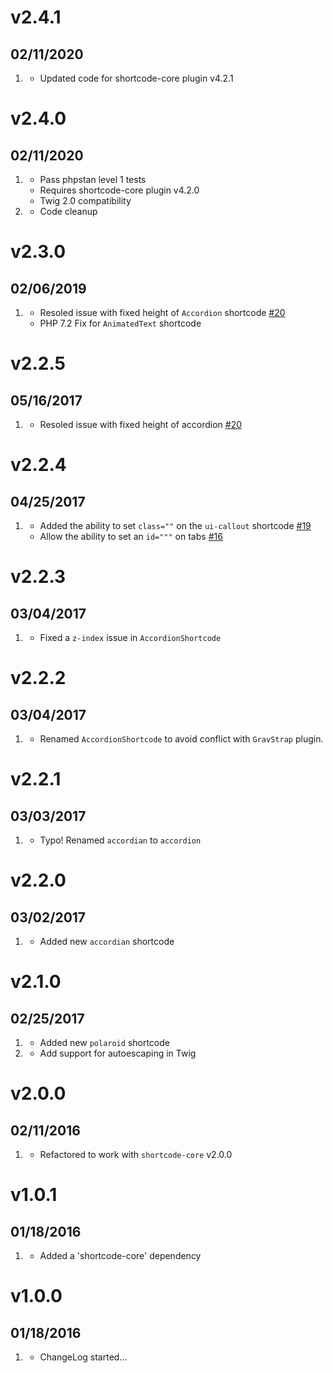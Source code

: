 # v2.4.1
## 02/11/2020

1. [](#new)
    * Updated code for shortcode-core plugin v4.2.1

# v2.4.0
## 02/11/2020

1. [](#new)
    * Pass phpstan level 1 tests
    * Requires shortcode-core plugin v4.2.0
    * Twig 2.0 compatibility
1. [](#improved)
    * Code cleanup

# v2.3.0
## 02/06/2019

1. [](#bugfix)
    * Resoled issue with fixed height of `Accordion` shortcode [#20](https://github.com/getgrav/grav-plugin-shortcode-ui/issues/20)
    * PHP 7.2 Fix for `AnimatedText` shortcode 

# v2.2.5
## 05/16/2017

1. [](#bugfix)
    * Resoled issue with fixed height of accordion [#20](https://github.com/getgrav/grav-plugin-shortcode-ui/issues/20)

# v2.2.4
## 04/25/2017

1. [](#improved)
    * Added the ability to set `class=""` on the `ui-callout` shortcode [#19](https://github.com/getgrav/grav-plugin-shortcode-ui/pull/19)
    * Allow the ability to set an `id="""` on tabs [#16](https://github.com/getgrav/grav-plugin-shortcode-ui/pull/16)

# v2.2.3
## 03/04/2017

1. [](#bugfix)
    * Fixed a `z-index` issue in `AccordionShortcode`
    
# v2.2.2
## 03/04/2017

1. [](#bugfix)
    * Renamed `AccordionShortcode` to avoid conflict with `GravStrap` plugin.

# v2.2.1
## 03/03/2017

1. [](#bugfix)
    * Typo! Renamed `accordian` to `accordion`

# v2.2.0
## 03/02/2017

1. [](#new)
    * Added new `accordian` shortcode

# v2.1.0
## 02/25/2017

1. [](#new)
    * Added new `polaroid` shortcode
1. [](#bugfix)
    * Add support for autoescaping in Twig

# v2.0.0
## 02/11/2016

1. [](#improved)
    * Refactored to work with `shortcode-core` v2.0.0

# v1.0.1
## 01/18/2016

1. [](#improved)
    * Added a 'shortcode-core' dependency

# v1.0.0
## 01/18/2016

1. [](#new)
    * ChangeLog started...
